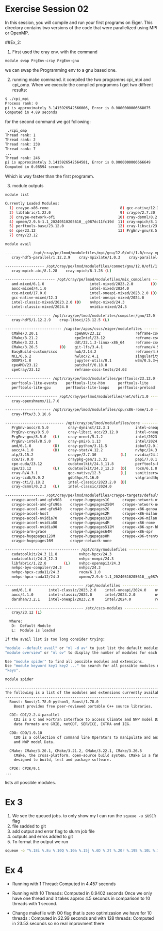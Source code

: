 # Exercise Session 02 #
In this session, you will compile and run your first programs on Eiger. This directory contains two versions of the code that were parallelized using MPI or OpenMP.

##Ex_2:


1. First used the cray env. with the command 

```bash
module swap PrgEnv-cray PrgEnv-gnu
```
we can swap the Programming env to a gnu based one.

2. running make command. it compiled the two programms cpi_mpi and cpi_omp. When we execute the compiled programms I get two diffrent results:

```bash 
$ ./cpi_mpi
Process rank: 0
pi is approximately 3.1415926542566006, Error is 0.0000000006668075
Computed in 4.89 seconds
```
for the second command we got following:

```bash 
 ./cpi_omp 
Thread rank: 1
Thread rank: 2
Thread rank: 238
Thread rank: 7
...
Thread rank: 246
pi is approximately 3.1415926542564581, Error is 0.0000000006666649
Computed in 0.08594 seconds
```
Which is way  faster than the first programm.

3. module outputs

```bash
module list

Currently Loaded Modules:
  1) craype-x86-rome                                 8) gcc-native/12.3
  2) libfabric/1.22.0                                9) craype/2.7.30
  3) craype-network-ofi                             10) cray-dsmml/0.2.2
  4) xpmem/2.9.6-1.1_20240510205610__g087dc11fc19d  11) cray-mpich/8.1.28
  5) perftools-base/23.12.0                         12) cray-libsci/23.12.5
  6) cpe/23.12                                      13) PrgEnv-gnu/8.5.0
  7) cray/23.12


```
```bash
module avail

------------ /opt/cray/pe/lmod/modulefiles/mpi/gnu/12.0/ofi/1.0/cray-mpich/8.0 ------------
   cray-hdf5-parallel/1.12.2.9    cray-mpixlate/1.0.3    cray-parallel-netcdf/1.12.3.9

------------------ /opt/cray/pe/lmod/modulefiles/comnet/gnu/12.0/ofi/1.0 ------------------
   cray-mpich-abi/8.1.28    cray-mpich/8.1.28 (L)

----------------------- /opt/cray/pe/lmod/modulefiles/mix_compilers -----------------------
   amd-mixed/6.1.0                     intel-mixed/2023.2.0        (D)
   aocc-mixed/4.1.0                    intel-mixed/2024.0
   cce-mixed/17.0.0                    intel-oneapi-mixed/2023.2.0 (D)
   gcc-native-mixed/12.3               intel-oneapi-mixed/2024.0
   intel-classic-mixed/2023.2.0 (D)    nvhpc-mixed/24.3
   intel-classic-mixed/2024.0          nvidia-mixed/24.3

--------------------- /opt/cray/pe/lmod/modulefiles/compiler/gnu/12.0 ---------------------
   cray-hdf5/1.12.2.9    cray-libsci/23.12.5 (L)

-------------------------- /capstor/apps/cscs/eiger/modulefiles ---------------------------
   CMake/3.20.1                 cpeGNU/23.12                reframe-cscs-tests/24.05
   CMake/3.21.2                 cpeIntel/23.12              reframe-cscs-tests/24.07
   CMake/3.22.1                 ddt/22.1.3-linux-x86_64     reframe-cscs-tests/24.08 (D)
   CMake/3.26.5          (D)    git-lfs/3.4.1               reframe/4.5.1
   EasyBuild-custom/cscs        hub/2.14.2                  reframe/4.6.0            (D)
   NCL/6.6.2                    hwloc/2.4.1                 singularity/3.6.4-eiger
   OOOPS/1.0                    jupyter-utils/0.1           w3m/0.5.3+git20210102-6
   cpeAMD/23.12                 patchelf/0.18.0
   cpeCray/23.12                reframe-cscs-tests/24.03

--------------------- /opt/cray/pe/lmod/modulefiles/perftools/23.12.0 ---------------------
   perftools-lite-events    perftools-lite-hbm      perftools-lite       perftools
   perftools-lite-gpu       perftools-lite-loops    perftools-preload

------------------------ /opt/cray/pe/lmod/modulefiles/net/ofi/1.0 ------------------------
   cray-openshmemx/11.7.0

--------------------- /opt/cray/pe/lmod/modulefiles/cpu/x86-rome/1.0 ----------------------
   cray-fftw/3.3.10.6

--------------------------- /opt/cray/pe/lmod/modulefiles/core ----------------------------
   PrgEnv-aocc/8.5.0         cray-dyninst/12.3.1            intel-oneapi/2023.2.0  (D)
   PrgEnv-cray/8.5.0         cray-libsci_acc/23.12.0        intel-oneapi/2024.0
   PrgEnv-gnu/8.5.0   (L)    cray-mrnet/5.1.2               intel/2023.2.0         (D)
   PrgEnv-intel/8.5.0        cray-pmi/6.1.13                intel/2024.0
   amd/6.1.0          (D)    cray-python/3.11.5             iobuf/2.0.10
   aocc/4.1.0         (D)    cray-stat/4.12.2               nvhpc/24.3             (D)
   atp/3.15.2                craype/2.7.30           (L)    nvidia/24.3            (D)
   cce/17.0.0                craypkg-gen/1.3.31             papi/7.0.1.2
   cpe-cuda/23.12            cudatoolkit/24.3_11.8          perftools-base/23.12.0 (L)
   cpe/23.12          (L)    cudatoolkit/24.3_12.3   (D)    rocm/6.1.0             (D)
   cray-R/4.3.1              gcc-native/12.3         (L)    sanitizers4hpc/1.1.2
   cray-ccdb/5.0.2           gdb4hpc/4.16.0                 valgrind4hpc/2.13.2
   cray-cti/2.18.2           intel-classic/2023.2.0  (D)
   cray-dsmml/0.2.2   (L)    intel-classic/2024.0

------------------ /opt/cray/pe/lmod/modulefiles/craype-targets/default -------------------
   craype-accel-amd-gfx908    craype-hugepages1G      craype-network-ofi (L)
   craype-accel-amd-gfx90a    craype-hugepages256M    craype-network-ucx
   craype-accel-amd-gfx940    craype-hugepages2G      craype-x86-genoa
   craype-accel-host          craype-hugepages2M      craype-x86-milan-x
   craype-accel-nvidia70      craype-hugepages32M     craype-x86-milan
   craype-accel-nvidia80      craype-hugepages4M      craype-x86-rome    (L)
   craype-accel-nvidia90      craype-hugepages512M    craype-x86-spr-hbm
   craype-arm-grace           craype-hugepages64M     craype-x86-spr
   craype-hugepages128M       craype-hugepages8M      craype-x86-trento
   craype-hugepages16M        craype-network-none

---------------------------------- /opt/cray/modulefiles ----------------------------------
   cudatoolkit/24.3_11.8          nvhpc-hpcx/24.3
   cudatoolkit/24.3_12.3          nvhpc-nompi/24.3
   libfabric/1.22.0        (L)    nvhpc-openmpi3/24.3
   nvhpc-byo-compiler/24.3        nvhpc/24.3
   nvhpc-hpcx-cuda11/24.3         rocm/6.1.0
   nvhpc-hpcx-cuda12/24.3         xpmem/2.9.6-1.1_20240510205610__g087dc11fc19d (L)

------------------------------------ /opt/modulefiles -------------------------------------
   amd/6.1.0        intel-classic/2023.2.0    intel-oneapi/2024.0    nvhpc/24.3
   aocc/4.1.0       intel-classic/2024.0      intel/2023.2.0         nvidia/24.3
   darshan/3.2.1    intel-oneapi/2023.2.0     intel/2024.0           rocm/6.1.0

------------------------------------ /etc/cscs-modules ------------------------------------
   cray/23.12 (L)

  Where:
   D:  Default Module
   L:  Module is loaded

If the avail list is too long consider trying:

"module --default avail" or "ml -d av" to just list the default modules.
"module overview" or "ml ov" to display the number of modules for each name.

Use "module spider" to find all possible modules and extensions.
Use "module keyword key1 key2 ..." to search for all possible modules matching any of the
"keys".


``` 

```bash
module spider

---------------------------------------------------------------------------------------
The following is a list of the modules and extensions currently available:
---------------------------------------------------------------------------------------
  Boost: Boost/1.78.0-python3, Boost/1.78.0
    Boost provides free peer-reviewed portable C++ source libraries. 

  CDI: CDI/2.2.4-parallel
    CDI is a C and Fortran Interface to access Climate and NWP model Data. Supported
    data formats are GRIB, netCDF, SERVICE, EXTRA and IEG. 

  CDO: CDO/1.9.10
    CDO is a collection of command line Operators to manipulate and analyse Climate
    and NWP model Data. 

  CMake: CMake/3.20.1, CMake/3.21.2, CMake/3.22.1, CMake/3.26.5
    CMake, the cross-platform, open-source build system. CMake is a family of tools
    designed to build, test and package software. 

  CP2K: CP2K/9.1
...


``` 
lists all possible modules. 

# Ex 3
1. We see the queued jobs. to only show my I can run the `squeue -u $USER` flag
2. file sadded to git
3. add output and error flag to slurm job file 
4.  outputs and erros added to git
5. To format the output we run 
```bash
squeue -o "%.18i %.8u %.10Q %.10a %.15j %.6D %.2t %.20r %.19S %.10L %.10p"
```

# Ex 4
- Running with 1 Thread: Computed in 4.457 seconds
- Running with 10 Threads: Computed in 0.9402 seconds
Once we only have one thread and it takes approx 4.5 seconds in comparison to 10 threads with 1 second.

- Change makefile with O0 flag that is zero optimizasion we have for 10 threads : Computed in 22.99 seconds and with 128 threads: Computed in 23.53 seconds
so no real improvment there




